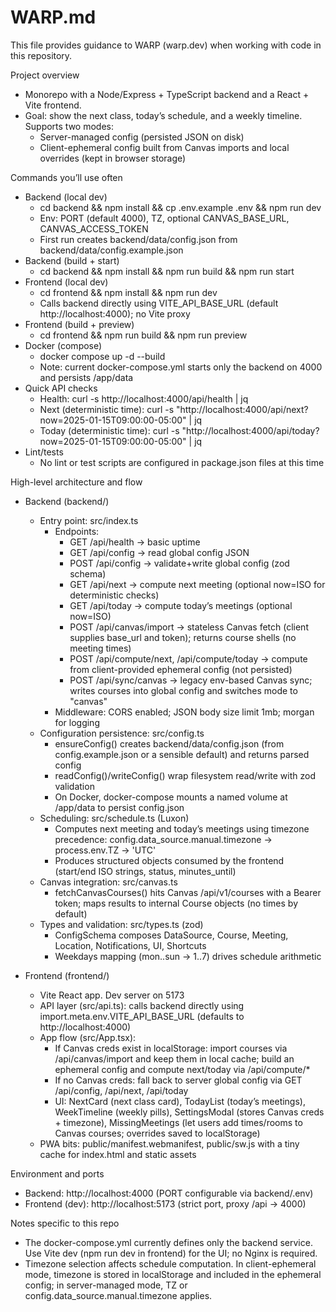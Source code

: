 # WARP.md

This file provides guidance to WARP (warp.dev) when working with code in this repository.

Project overview
- Monorepo with a Node/Express + TypeScript backend and a React + Vite frontend.
- Goal: show the next class, today’s schedule, and a weekly timeline. Supports two modes:
  - Server-managed config (persisted JSON on disk)
  - Client-ephemeral config built from Canvas imports and local overrides (kept in browser storage)

Commands you’ll use often
- Backend (local dev)
  - cd backend && npm install && cp .env.example .env && npm run dev
  - Env: PORT (default 4000), TZ, optional CANVAS_BASE_URL, CANVAS_ACCESS_TOKEN
  - First run creates backend/data/config.json from backend/data/config.example.json
- Backend (build + start)
  - cd backend && npm install && npm run build && npm run start
- Frontend (local dev)
  - cd frontend && npm install && npm run dev
  - Calls backend directly using VITE_API_BASE_URL (default http://localhost:4000); no Vite proxy
- Frontend (build + preview)
  - cd frontend && npm run build && npm run preview
- Docker (compose)
  - docker compose up -d --build
  - Note: current docker-compose.yml starts only the backend on 4000 and persists /app/data
- Quick API checks
  - Health: curl -s http://localhost:4000/api/health | jq
  - Next (deterministic time): curl -s "http://localhost:4000/api/next?now=2025-01-15T09:00:00-05:00" | jq
  - Today (deterministic time): curl -s "http://localhost:4000/api/today?now=2025-01-15T09:00:00-05:00" | jq
- Lint/tests
  - No lint or test scripts are configured in package.json files at this time

High-level architecture and flow
- Backend (backend/)
  - Entry point: src/index.ts
    - Endpoints:
      - GET /api/health → basic uptime
      - GET /api/config → read global config JSON
      - POST /api/config → validate+write global config (zod schema)
      - GET /api/next → compute next meeting (optional now=ISO for deterministic checks)
      - GET /api/today → compute today’s meetings (optional now=ISO)
      - POST /api/canvas/import → stateless Canvas fetch (client supplies base_url and token); returns course shells (no meeting times)
      - POST /api/compute/next, /api/compute/today → compute from client-provided ephemeral config (not persisted)
      - POST /api/sync/canvas → legacy env-based Canvas sync; writes courses into global config and switches mode to "canvas"
    - Middleware: CORS enabled; JSON body size limit 1mb; morgan for logging
  - Configuration persistence: src/config.ts
    - ensureConfig() creates backend/data/config.json (from config.example.json or a sensible default) and returns parsed config
    - readConfig()/writeConfig() wrap filesystem read/write with zod validation
    - On Docker, docker-compose mounts a named volume at /app/data to persist config.json
  - Scheduling: src/schedule.ts (Luxon)
    - Computes next meeting and today’s meetings using timezone precedence: config.data_source.manual.timezone → process.env.TZ → 'UTC'
    - Produces structured objects consumed by the frontend (start/end ISO strings, status, minutes_until)
  - Canvas integration: src/canvas.ts
    - fetchCanvasCourses() hits Canvas /api/v1/courses with a Bearer token; maps results to internal Course objects (no times by default)
  - Types and validation: src/types.ts (zod)
    - ConfigSchema composes DataSource, Course, Meeting, Location, Notifications, UI, Shortcuts
    - Weekdays mapping (mon..sun → 1..7) drives schedule arithmetic

- Frontend (frontend/)
  - Vite React app. Dev server on 5173
  - API layer (src/api.ts): calls backend directly using import.meta.env.VITE_API_BASE_URL (defaults to http://localhost:4000)
  - App flow (src/App.tsx):
    - If Canvas creds exist in localStorage: import courses via /api/canvas/import and keep them in local cache; build an ephemeral config and compute next/today via /api/compute/*
    - If no Canvas creds: fall back to server global config via GET /api/config, /api/next, /api/today
    - UI: NextCard (next class card), TodayList (today’s meetings), WeekTimeline (weekly pills), SettingsModal (stores Canvas creds + timezone), MissingMeetings (let users add times/rooms to Canvas courses; overrides saved to localStorage)
  - PWA bits: public/manifest.webmanifest, public/sw.js with a tiny cache for index.html and static assets

Environment and ports
- Backend: http://localhost:4000 (PORT configurable via backend/.env)
- Frontend (dev): http://localhost:5173 (strict port, proxy /api → 4000)

Notes specific to this repo
- The docker-compose.yml currently defines only the backend service. Use Vite dev (npm run dev in frontend) for the UI; no Nginx is required.
- Timezone selection affects schedule computation. In client-ephemeral mode, timezone is stored in localStorage and included in the ephemeral config; in server-managed mode, TZ or config.data_source.manual.timezone applies.

